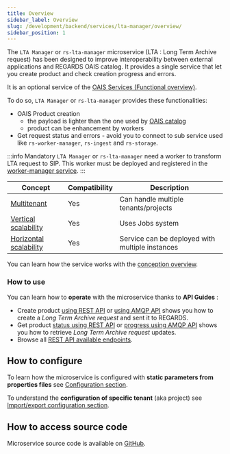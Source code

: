 ```yaml
---
title: Overview
sidebar_label: Overview
slug: /development/backend/services/lta-manager/overview/
sidebar_position: 1
---
```


The `LTA Manager` or `rs-lta-manager` microservice (LTA : Long Term Archive request) has been designed to improve
interoperability between external applications and REGARDS OAIS catalog.
It provides a single service that let you create product and check creation progress and errors.

It is an optional service of
the [OAIS Services (Functional overview)](../../functional-overview/03-oais-catalog-services.md).

To do so, `LTA Manager` or `rs-lta-manager` provides these functionalities:

- OAIS Product creation
    - the payload is lighter than the one used by [OAIS catalog](../ingest/overview.md)
    - product can be enhancement by workers
- Get request status and errors - avoid you to connect to sub service used like `rs-worker-manager`, `rs-ingest`
  and `rs-storage`.

:::info Mandatory
`LTA Manager` or `rs-lta-manager` need a worker to transform LTA request to SIP.
This worker must be deployed and registered in
the [worker-manager service](../../backend/regards/worker-manager/rs-worker-manager.json).
:::

| Concept                                                                           | Compatibility | Description                                     |
|-----------------------------------------------------------------------------------|---------------|-------------------------------------------------|
| [Multitenant](../../concepts/03-multitenant.md)                                   | Yes           | Can handle multiple tenants/projects            |
| [Vertical scalability](../../concepts/07-scalability.md#vertical-scalability)     | Yes           | Uses Jobs system                                |
| [Horizontal scalability](../../concepts/07-scalability.md#horizontal-scalability) | Yes           | Service can be deployed with multiple instances |

You can learn how the service works with the [conception overview](./lta-manager-conception.md).

### How to use

You can learn how to **operate** with the microservice thanks to **API Guides** :

- Create product [using REST API](api-guides/rest/rest-create-product.mdx)
  or [using AMQP API](api-guides/amqp/amqp-submit-product.md) shows you how to create a *Long Term Archive request* and
  sent it to REGARDS.
- Get product [status using REST API](api-guides/rest/rest-get-request-status.md)
  or [progress using AMQP API](api-guides/amqp/amqp-get-product-progress.md) shows you how to retrieve *Long Term
  Archive request* updates.
- Browse all [REST API available endpoints](api-guides/rest/lta-manager-api-swagger.mdx).


## How to configure

To learn how the microservice is configured with **static parameters from properties files**
see [Configuration section](./configuration/lta-manager-static-configuration.md).

To understand the **configuration of specific tenant** (aka project)
see [Import/export configuration section](./configuration/lta-manager-import-export.md).

## How to access source code

Microservice source code is available on [GitHub](https://github.com/RegardsOss/regards-backend/tree/master/rs-lta-manager).

 